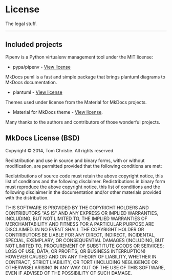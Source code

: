 # License

The legal stuff.

---

## Included projects

Pipenv is a Python virtualenv management tool under the MIT license:

* pypa/pipenv - [View license](https://github.com/pypa/pipenv/blob/main/LICENSE)

MkDocs puml is a fast and simple package that brings plantuml diagrams to
MkDocs documentation.

* plantuml - [View license](https://github.com/MikhailKravets/mkdocs_puml/blob/master/LICENSE)

Themes used under license from the Material for MkDocs projects.

* Material for MkDocs theme - [View license](https://squidfunk.github.io/mkdocs-material/insiders/license/).

Many thanks to the authors and contributors of those wonderful projects.

## MkDocs License (BSD)

Copyright © 2014, Tom Christie. All rights reserved.

Redistribution and use in source and binary forms, with or without modification,
are permitted provided that the following conditions are met:

Redistributions of source code must retain the above copyright notice, this list
of conditions and the following disclaimer. Redistributions in binary form must
reproduce the above copyright notice, this list of conditions and the following
disclaimer in the documentation and/or other materials provided with the
distribution.

THIS SOFTWARE IS PROVIDED BY THE COPYRIGHT HOLDERS AND CONTRIBUTORS "AS IS" AND
ANY EXPRESS OR IMPLIED WARRANTIES, INCLUDING, BUT NOT LIMITED TO, THE IMPLIED
WARRANTIES OF MERCHANTABILITY AND FITNESS FOR A PARTICULAR PURPOSE ARE
DISCLAIMED. IN NO EVENT SHALL THE COPYRIGHT HOLDER OR CONTRIBUTORS BE LIABLE FOR
ANY DIRECT, INDIRECT, INCIDENTAL, SPECIAL, EXEMPLARY, OR CONSEQUENTIAL DAMAGES
(INCLUDING, BUT NOT LIMITED TO, PROCUREMENT OF SUBSTITUTE GOODS OR SERVICES;
LOSS OF USE, DATA, OR PROFITS; OR BUSINESS INTERRUPTION) HOWEVER CAUSED AND ON
ANY THEORY OF LIABILITY, WHETHER IN CONTRACT, STRICT LIABILITY, OR TORT
(INCLUDING NEGLIGENCE OR OTHERWISE) ARISING IN ANY WAY OUT OF THE USE OF THIS
SOFTWARE, EVEN IF ADVISED OF THE POSSIBILITY OF SUCH DAMAGE.
